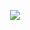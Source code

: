 <!-- <p align="center">
  <img src="https://capsule-render.vercel.app/api?text=Hey there!🕹️&animation=fadeIn&type=waving&color=gradient&height=100"/>
</p> -->

<p align="center">
  <img src = "https://imgur.com/an3ZhUn"/>
</p>
